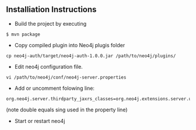 ## Installiation Instructions

* Build the project by executing 

```
$ mvn package
```

* Copy compiled plugin into Neo4j plugis folder

```
cp neo4j-auth/target/neo4j-auth-1.0.0.jar /path/to/neo4j/plugins/
```

* Edit neo4j configuration file. 

```
vi /path/to/neo4j/conf/neo4j-server.properties
```

* Add or uncomment folowing line:

```
org.neo4j.server.thirdparty_jaxrs_classes=org.neo4j.extensions.server.unmanaged=/unmanaged
```
(note double equals sing used in the property line)

* Start or restart neo4j 


